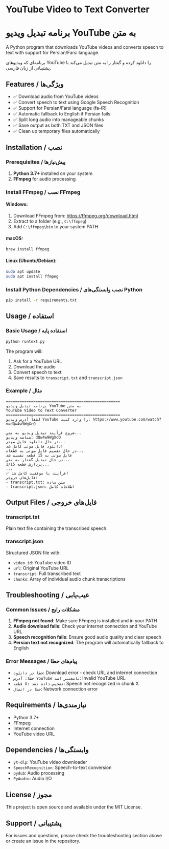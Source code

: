 # YouTube Video to Text Converter
# برنامه تبدیل ویدیو YouTube به متن

A Python program that downloads YouTube videos and converts speech to text with support for Persian/Farsi language.

برنامه‌ای که ویدیوهای YouTube را دانلود کرده و گفتار را به متن تبدیل می‌کند با پشتیبانی از زبان فارسی.

## Features / ویژگی‌ها

- ✅ Download audio from YouTube videos
- ✅ Convert speech to text using Google Speech Recognition
- ✅ Support for Persian/Farsi language (fa-IR)
- ✅ Automatic fallback to English if Persian fails
- ✅ Split long audio into manageable chunks
- ✅ Save output as both TXT and JSON files
- ✅ Clean up temporary files automatically

## Installation / نصب

### Prerequisites / پیش‌نیازها

1. **Python 3.7+** installed on your system
2. **FFmpeg** for audio processing

### Install FFmpeg / نصب FFmpeg

#### Windows:
1. Download FFmpeg from: https://ffmpeg.org/download.html
2. Extract to a folder (e.g., `C:\ffmpeg`)
3. Add `C:\ffmpeg\bin` to your system PATH

#### macOS:
```bash
brew install ffmpeg
```

#### Linux (Ubuntu/Debian):
```bash
sudo apt update
sudo apt install ffmpeg
```

### Install Python Dependencies / نصب وابستگی‌های Python

```bash
pip install -r requirements.txt
```

## Usage / استفاده

### Basic Usage / استفاده پایه

```bash
python runtext.py
```

The program will:
1. Ask for a YouTube URL
2. Download the audio
3. Convert speech to text
4. Save results to `transcript.txt` and `transcript.json`

### Example / مثال

```
==================================================
برنامه تبدیل ویدیو YouTube به متن
YouTube Video to Text Converter
==================================================
لطفاً آدرس ویدیو YouTube را وارد کنید: https://www.youtube.com/watch?v=dQw4w9WgXcQ

شروع فرآیند تبدیل ویدیو به متن...
شناسه ویدیو: dQw4w9WgXcQ
در حال دانلود فایل صوتی...
دانلود فایل صوتی کامل شد!
در حال تقسیم فایل صوتی به قطعات...
فایل صوتی به 15 قطعه تقسیم شد
در حال تبدیل گفتار به متن...
پردازش قطعه 1/15...
...
✅ فرآیند با موفقیت کامل شد!
فایل‌های خروجی:
- transcript.txt: متن ساده
- transcript.json: اطلاعات کامل
```

## Output Files / فایل‌های خروجی

### transcript.txt
Plain text file containing the transcribed speech.

### transcript.json
Structured JSON file with:
- `video_id`: YouTube video ID
- `url`: Original YouTube URL
- `transcript`: Full transcribed text
- `chunks`: Array of individual audio chunk transcriptions

## Troubleshooting / عیب‌یابی

### Common Issues / مشکلات رایج

1. **FFmpeg not found**: Make sure FFmpeg is installed and in your PATH
2. **Audio download fails**: Check your internet connection and YouTube URL
3. **Speech recognition fails**: Ensure good audio quality and clear speech
4. **Persian text not recognized**: The program will automatically fallback to English

### Error Messages / پیام‌های خطا

- `خطا در دانلود`: Download error - check URL and internet connection
- `خطا: آدرس YouTube نامعتبر است`: Invalid YouTube URL
- `قطعه X: تشخیص داده نشد`: Speech not recognized in chunk X
- `خطا در اتصال`: Network connection error

## Requirements / نیازمندی‌ها

- Python 3.7+
- FFmpeg
- Internet connection
- YouTube video URL

## Dependencies / وابستگی‌ها

- `yt-dlp`: YouTube video downloader
- `SpeechRecognition`: Speech-to-text conversion
- `pydub`: Audio processing
- `PyAudio`: Audio I/O

## License / مجوز

This project is open source and available under the MIT License.

## Support / پشتیبانی

For issues and questions, please check the troubleshooting section above or create an issue in the repository.
